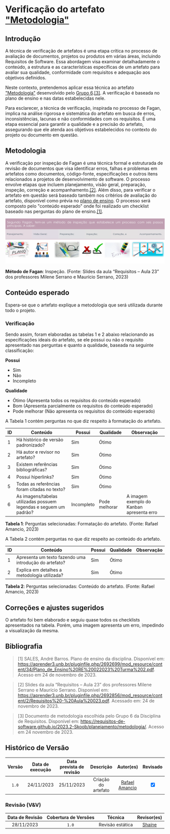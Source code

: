 # Verificação do artefato ["Metodologia"](https://requisitos-de-software.github.io/2023.2-Skoob/planejamento/metodologia/)

## Introdução

A técnica de verificação de artefatos é uma etapa crítica no processo de avaliação de documentos, projetos ou produtos em várias áreas, incluindo Requisitos de Software. Essa abordagem visa examinar detalhadamente o conteúdo, a estrutura e as características específicas de um artefato para avaliar sua qualidade, conformidade com requisitos e adequação aos objetivos definidos.

Neste contexto, pretendemos aplicar essa técnica ao artefato ["Metodologia"](https://requisitos-de-software.github.io/2023.2-Skoob/planejamento/metodologia/) desenvolvido pelo [Grupo 6](https://requisitos-de-software.github.io/2023.2-Skoob/).<a id="a" href="#aa">[3]</a>. A verificação é baseada no plano de ensino e nas datas estabelecidas nele.

Para esclarecer, a técnica de verificação, inspirada no processo de Fagan, implica na análise rigorosa e sistemática do artefato em busca de erros, inconsistências, lacunas e não conformidades com os requisitos. É uma etapa essencial para garantir a qualidade e a precisão do artefato, assegurando que ele atenda aos objetivos estabelecidos no contexto do projeto ou documento em questão.

## Metodologia

A verificação por inspeção de Fagan é uma técnica formal e estruturada de revisão de documentos que visa identificar erros, falhas e problemas em artefatos como documentos, código-fonte, especificações e outros itens relacionados a projetos de desenvolvimento de software. O processo envolve etapas que incluem planejamento, visão geral, preparação, inspeção, correção e acompanhamento.<a id="a" href="#aa">[2]</a>. Além disso, para verificar o artefato em questão será baseado também nos critérios de avaliação do artefato, disponível como prévia no [plano de ensino](https://aprender3.unb.br/pluginfile.php/2692699/mod_resource/content/34/Plano_de_Ensino%20RE%20022023%20Turma%202.pdf).
O processo será composto pelo "conteúdo esperado" onde foi realizado um checklist baseado nas perguntas do plano de ensino.<a id="a" href="#aa">[1]</a>.

![Inspeção Fagan](../Fagan.png)

<b>Método de Fagan</b>: Inspeção. (Fonte: Slides da aula “Requisitos – Aula 23” dos professores Milene Serrano e Maurício Serrano, 2023)

## Conteúdo esperado

Espera-se que o artefato explique a metodologia que será utilizada durante todo o projeto.

### Verificação

Sendo assim, foram elaboradas as tabelas 1 e 2 abaixo relacionando as especificações ideais do artefato, se ele possui ou não o requisito apresentado nas perguntas e quanto a qualidade, baseada na seguinte classificação:

**Possui**

- Sim
- Não
- Incompleto

**Qualidade**

- Ótimo (Apresenta todos os requisitos do conteúdo esperado)
- Bom (Apresenta parcialmente os requisitos do conteúdo esperado)
- Pode melhorar (Não apresenta os requisitos do conteúdo esperado)

A Tabela 1 contém perguntas no que diz respeito à formatação do artefato.

| ID  | Conteúdo                                                              | Possui     | Qualidade     | Observação                                |
| --- | --------------------------------------------------------------------- | ------     | ------------- | ----------------------------------------- |
| 1   | Há histórico de versão padronizado?                                   | Sim        | Ótimo         |                                           |
| 2   | Há autor e revisor no artefato?                                       | Sim        | Ótimo         |                                           |
| 3   | Existem referências bibliográficas?                                   | Sim        | Ótimo         |                                           |
| 4   | Possui hiperlinks?                                                    | Sim        | Ótimo         |                                           |
| 5   | Todas as referências foram citadas no texto?                          | Sim        | Ótimo         |                                           |
| 6   | As imagens/tabelas utilizadas possuem legendas e seguem um padrão?    | Incompleto | Pode melhorar | A imagem exemplo do Kanban apresenta erro |

<b>Tabela 1</b>: Perguntas selecionadas: Formatação do artefato. (Fonte: Rafael Amancio, 2023)

A Tabela 2 contém perguntas no que diz respeito ao conteúdo do artefato.

| ID  | Conteúdo                                                               | Possui     | Qualidade     | Observação                                             |
| --- | ---------------------------------------------------------------------- | ------     | ------------- | ------------------------------------------------------ |
| 1   | Apresenta um texto fazendo uma introdução do artefato?                 | Sim        | Ótimo         |                                                        |
| 2   | Explica em detalhes a metodologia utilizada?                           | Sim        | Ótimo         |                                                        |


<b>Tabela 2</b>: Perguntas selecionadas: Conteúdo do artefato. (Fonte: Rafael Amancio, 2023)

## Correções e ajustes sugeridos

O artefato foi bem elaborado e seguiu quase todos os checklists apresentados na tabela. Porém, uma imagem apresenta um erro, impedindo a visualização da mesma.

## Bibliografia

> [1] SALES, André Barros. Plano de ensino da disciplina. Disponível em: https://aprender3.unb.br/pluginfile.php/2692699/mod_resource/content/34/Plano_de_Ensino%20RE%20022023%20Turma%202.pdf. Acesso em 24 de novembro de 2023.

> [2] Slides da aula “Requisitos – Aula 23” dos professores Milene Serrano e Maurício Serrano. Disponível em: https://aprender3.unb.br/pluginfile.php/2692856/mod_resource/content/2/Requisitos%20-%20Aula%20023.pdf. Acessado em: 24 de novembro de 2023.

> [3] Documento de metodologia escolhida pelo Grupo 6 da Disciplina de Requisitos. Disponível em: <https://requisitos-de-software.github.io/2023.2-Skoob/planejamento/metodologia/>. Acesso em 24 novembro de 2023.

## Histórico de Versão

| Versão | Data de execução | Data prevista de revisão |      Descrição      |                  Autor(es)                  | Revisado |
| :----: | :--------------: | :----------------------: | :-----------------: | :-----------------------------------------: | :------: |
| `1.0`  |    24/11/2023    |        25/11/2023        | Criação do artefato | [Rafael Amancio](https://github.com/Rafael-gc) |  <input type="checkbox" enabled checked />        |

### Revisão (V&V)

| Data de Revisão | Cobertura de Versões | Técnica |                  Revisor(es)                   |
| :-------------: | :------------------: | :-----: | :--------------------------------------------: |
|   28/11/2023    |        `1.0`         |   Revisão estática    | [Shaíne](https://github.com/ShaineOliveira) |

